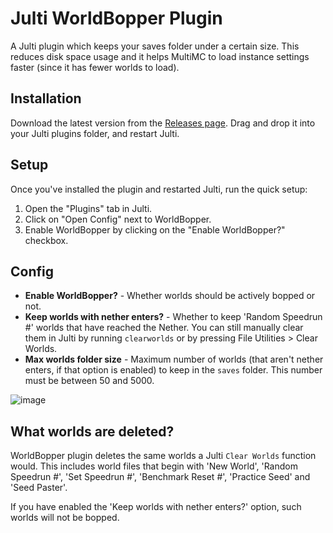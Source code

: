 # Julti WorldBopper Plugin
A Julti plugin which keeps your saves folder under a certain size. This reduces disk space usage and it helps MultiMC to load instance settings faster (since it has fewer worlds to load).

## Installation
Download the latest version from the [Releases page](https://github.com/marin774/Julti-Worldbopper-Plugin/releases). Drag and drop it into your Julti plugins folder, and restart Julti.

## Setup
Once you've installed the plugin and restarted Julti, run the quick setup:
1. Open the "Plugins" tab in Julti.
2. Click on "Open Config" next to WorldBopper.
3. Enable WorldBopper by clicking on the "Enable WorldBopper?" checkbox.

## Config
- **Enable WorldBopper?** - Whether worlds should be actively bopped or not.
- **Keep worlds with nether enters?** - Whether to keep 'Random Speedrun #' worlds that have reached the Nether. You can still manually clear them in Julti by running `clearworlds` or by pressing File Utilities > Clear Worlds.
- **Max worlds folder size** - Maximum number of worlds (that aren't nether enters, if that option is enabled) to keep in the `saves` folder. This number must be between 50 and 5000.

![image](https://github.com/user-attachments/assets/4a1d0a42-6a24-4715-9025-3715ccad4d97)


## What worlds are deleted?
WorldBopper plugin deletes the same worlds a Julti `Clear Worlds` function would.
This includes world files that begin with 'New World', 'Random Speedrun #', 'Set Speedrun #', 'Benchmark Reset #', 'Practice Seed' and 'Seed Paster'.

If you have enabled the 'Keep worlds with nether enters?' option, such worlds will not be bopped.
